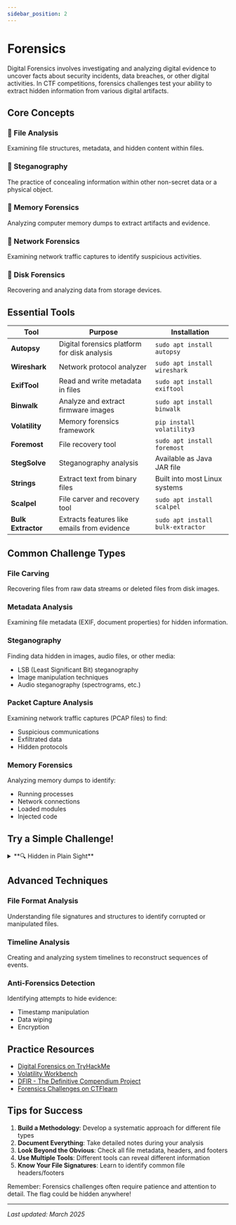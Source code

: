 ```yaml
---
sidebar_position: 2
---
```


# Forensics

Digital Forensics involves investigating and analyzing digital evidence to uncover facts about security incidents, data breaches, or other digital activities. In CTF competitions, forensics challenges test your ability to extract hidden information from various digital artifacts.

## Core Concepts

### 🔹 File Analysis
Examining file structures, metadata, and hidden content within files.

### 🔹 Steganography
The practice of concealing information within other non-secret data or a physical object.

### 🔹 Memory Forensics
Analyzing computer memory dumps to extract artifacts and evidence.

### 🔹 Network Forensics
Examining network traffic captures to identify suspicious activities.

### 🔹 Disk Forensics
Recovering and analyzing data from storage devices.

## Essential Tools

| Tool | Purpose | Installation |
|------|---------|-------------|
| **Autopsy** | Digital forensics platform for disk analysis | `sudo apt install autopsy` |
| **Wireshark** | Network protocol analyzer | `sudo apt install wireshark` |
| **ExifTool** | Read and write metadata in files | `sudo apt install exiftool` |
| **Binwalk** | Analyze and extract firmware images | `sudo apt install binwalk` |
| **Volatility** | Memory forensics framework | `pip install volatility3` |
| **Foremost** | File recovery tool | `sudo apt install foremost` |
| **StegSolve** | Steganography analysis | Available as Java JAR file |
| **Strings** | Extract text from binary files | Built into most Linux systems |
| **Scalpel** | File carver and recovery tool | `sudo apt install scalpel` |
| **Bulk Extractor** | Extracts features like emails from evidence | `sudo apt install bulk-extractor` |

## Common Challenge Types

### File Carving
Recovering files from raw data streams or deleted files from disk images.

### Metadata Analysis
Examining file metadata (EXIF, document properties) for hidden information.

### Steganography
Finding data hidden in images, audio files, or other media:
- LSB (Least Significant Bit) steganography
- Image manipulation techniques
- Audio steganography (spectrograms, etc.)

### Packet Capture Analysis
Examining network traffic captures (PCAP files) to find:
- Suspicious communications
- Exfiltrated data
- Hidden protocols

### Memory Forensics
Analyzing memory dumps to identify:
- Running processes
- Network connections
- Loaded modules
- Injected code

## Try a Simple Challenge!

<details>
<summary>**🔍 Hidden in Plain Sight**</summary>

**Challenge**: Download [this image](https://example.com/challenge-image.jpg) and find the hidden flag.

<details>
<summary>Hint 1</summary>
Sometimes, important information is stored in the image's metadata.
</details>

<details>
<summary>Hint 2</summary>
Try using the `exiftool` command to examine the image's properties.
</details>

<details>
<summary>Solution</summary>

1. First, examine the image metadata:
```bash
exiftool challenge-image.jpg
```

2. Notice an unusual comment in the metadata containing the encoded flag.

3. Decode the Base64 string:
```bash
echo "ZmxhZ3tzdGVnYW5vZ3JhcGh5X2lzX2Z1bn0=" | base64 -d
```

4. The flag is: `flag{steganography_is_fun}`
</details>
</details>

## Advanced Techniques

### File Format Analysis
Understanding file signatures and structures to identify corrupted or manipulated files.

### Timeline Analysis
Creating and analyzing system timelines to reconstruct sequences of events.

### Anti-Forensics Detection
Identifying attempts to hide evidence:
- Timestamp manipulation
- Data wiping
- Encryption

## Practice Resources

- [Digital Forensics on TryHackMe](https://tryhackme.com/module/digital-forensics)
- [Volatility Workbench](https://github.com/volexity/volatility-workbench)
- [DFIR - The Definitive Compendium Project](https://aboutdfir.com)
- [Forensics Challenges on CTFlearn](https://ctflearn.com/challenge/1/browse)

## Tips for Success

1. **Build a Methodology**: Develop a systematic approach for different file types
2. **Document Everything**: Take detailed notes during your analysis
3. **Look Beyond the Obvious**: Check all file metadata, headers, and footers
4. **Use Multiple Tools**: Different tools can reveal different information
5. **Know Your File Signatures**: Learn to identify common file headers/footers

Remember: Forensics challenges often require patience and attention to detail. The flag could be hidden anywhere!

---

*Last updated: March 2025*